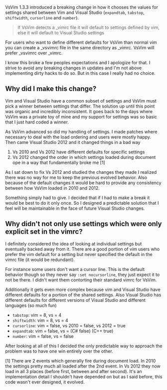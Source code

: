 VsVim 1.3.3 introduced a breaking change in how it chooses the values for settings shared between Vim and Visual Studio (`expandtab`, `tabstop`, `shiftwidth`, `cursorline` and `number`).  

> If VsVim detects a _vimrc file it will default to settings defined by vim, else it will default to Visual Studio settings

For users who want to define different defaults for VsVim than normal vim you can create a _vsvimrc file in the same directory as _vimrc.  VsVim will prefer _vsvimrc over _vimrc. 

I know this broke a few peoples expectations and I apologize for that.  I strive to avoid any breaking changes in updates and I'm not above implementing dirty hacks to do so.  But in this case I really had no choice.  

## Why did I make this change? 
Vim and Visual Studio have a common subset of settings and VsVim must pick a winner between settings that differ.  The solution up until this point was organic and incredibly inconsistent.  It goes back to the days where VsVim was a private toy of mine and my support for settings was so basic that I just hard coded a winner.  

As VsVim advanced so did my handling of settings.  I made patches where necessary to deal with the load ordering and users were mostly happy.  Then came Visual Studio 2012 and it changed things in a bad way

1. Vs 2010 and Vs 2012 have different defaults for specific settings
2. Vs 2012 changed the order in which settings loaded during document ope in a way that fundamentally broke me [1]

As I sat down to fix Vs 2012 and studied the changes they made I realized there was no way for me to keep the previous evolved behavior.  Also because of the default changes it would be hard to provide any consistency between how VsVim loaded in 2010 and 2012.  

Something simply had to give.  I decided that if I had to make a break it would be best to do it only once.  So I designed a predictable solution that I feel will be maintainable in the face of future Visual Studio changes.  

## Why didn't not only use settings which were only explicit set in the vimrc? 
I definitely considered the idea of looking at individual settings but eventually backed away from it. There are a good portion of vim users who prefer the vim default for a setting but never specified the default in the vimrc file (it would be redundant). 

For instance some users don't want a cursor line. This is the default behavior though so they never say `:set nocursorline`, they just expect it to not be there. I didn't want them contorting their standard vimrc for VsVim.

Additionally it gets even more complex because vim and Visual Studio have different defaults for a portion of the shared settings.  Also Visual Studio has different defaults for different versions of Visual Studio and different languages (so much fun)

- `tabstop`: vim = 8, vs = 4
- `shiftwidth`: vim = 8, vs = 4
- `cursorline`: vim = false, vs 2010 = false, vs 2012 = true
- `expandtab`: vim = false, vs = (C# false) (C++ true)
- `number`: vim = false, vs = false

After looking at all of this I decided the only predictable way to approach the problem was to have one win entirely over the other.  

[1] There are 2 events which generally fire during document load.  In 2010 the settings pretty much all loaded after the 2nd event.  In Vs 2012 they now load in all 3 places (before first, between and after second).  It's an implementation detail I shouldn't have depended on but as I said before, this code wasn't ever designed, it evolved.  



